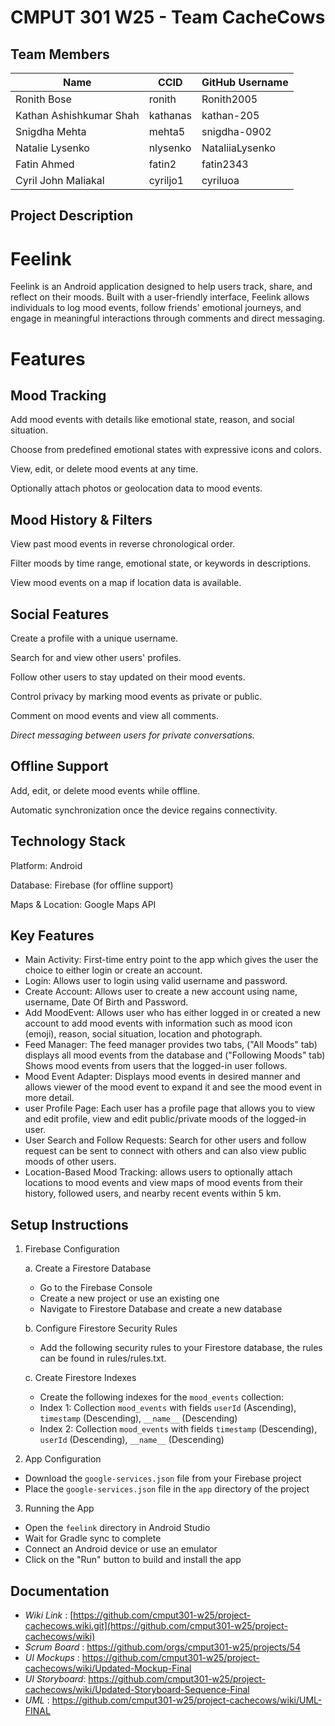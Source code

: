 # CMPUT 301 W25 - Team CacheCows

## Team Members

| Name        | CCID   | GitHub Username |
| ----------- | ------ | --------------- |
| Ronith Bose | ronith | Ronith2005      |
| Kathan Ashishkumar Shah | kathanas | kathan-205   |
| Snigdha Mehta           | mehta5   | snigdha-0902    |
| Natalie Lysenko | nlysenko | NataliiaLysenko    |
| Fatin Ahmed             | fatin2   | fatin2343       |
| Cyril John Maliakal | cyriljo1 | cyriluoa     |

## Project Description
# Feelink
Feelink is an Android application designed to help users track, share, and reflect on their moods. Built with a user-friendly interface, Feelink allows individuals to log mood events, follow friends' emotional journeys, and engage in meaningful interactions through comments and direct messaging.

# Features
## Mood Tracking
Add mood events with details like emotional state, reason, and social situation.

Choose from predefined emotional states with expressive icons and colors.

View, edit, or delete mood events at any time.

Optionally attach photos or geolocation data to mood events.

## Mood History & Filters
View past mood events in reverse chronological order.

Filter moods by time range, emotional state, or keywords in descriptions.

View mood events on a map if location data is available.

## Social Features
Create a profile with a unique username.

Search for and view other users' profiles.

Follow other users to stay updated on their mood events.

Control privacy by marking mood events as private or public.

Comment on mood events and view all comments.

*Direct messaging between users for private conversations.*

## Offline Support
Add, edit, or delete mood events while offline.

Automatic synchronization once the device regains connectivity.

## Technology Stack
Platform: Android 

Database: Firebase (for offline support)

Maps & Location: Google Maps API

## Key Features
- Main Activity: First-time entry point to the app which gives the user the choice to either login or create an account.
- Login: Allows user to login using valid username and password.
- Create Account: Allows user to create a new account using name, username, Date Of Birth and Password.
- Add MoodEvent: Allows user who has either logged in or created a new account to add mood events with information such as mood icon (emoji), reason, social situation, location and photograph.
- Feed Manager: The feed manager provides two tabs, ("All Moods" tab) displays all mood events from the database and ("Following Moods" tab) Shows mood events from users that the logged-in user follows.
- Mood Event Adapter: Displays mood events in desired manner and allows viewer of the mood event to expand it and see the mood event in more detail.
- user Profile Page: Each user has a profile page that allows you to view and edit profile, view and edit public/private moods of the logged-in user.
- User Search and Follow Requests: Search for other users and follow request can be sent to connect with others and can also view public moods of other users.
- Location-Based Mood Tracking: allows users to optionally attach locations to mood events and view maps of mood events from their history, followed users, and nearby recent   events within 5 km.

## Setup Instructions

1. Firebase Configuration
   
   a. Create a Firestore Database
   - Go to the Firebase Console
   - Create a new project or use an existing one
   - Navigate to Firestore Database and create a new database
   
   b. Configure Firestore Security Rules
   - Add the following security rules to your Firestore database, the rules can be found in rules/rules.txt.
   
   c. Create Firestore Indexes
   - Create the following indexes for the `mood_events` collection:
    - Index 1: Collection `mood_events` with fields `userId` (Ascending), `timestamp` (Descending), `__name__` (Descending)
    - Index 2: Collection `mood_events` with fields `timestamp` (Descending), `userId` (Descending), `__name__` (Descending)

2. App Configuration
- Download the `google-services.json` file from your Firebase project
- Place the `google-services.json` file in the `app` directory of the project

3. Running the App
- Open the `feelink` directory in Android Studio
- Wait for Gradle sync to complete
- Connect an Android device or use an emulator
- Click on the "Run" button to build and install the app
    

## Documentation

- *Wiki Link* : [https://github.com/cmput301-w25/project-cachecows.wiki.git](https://github.com/cmput301-w25/project-cachecows/wiki) 
- *Scrum Board* : https://github.com/orgs/cmput301-w25/projects/54
- *UI Mockups* : https://github.com/cmput301-w25/project-cachecows/wiki/Updated-Mockup-Final
- *UI Storyboard*: https://github.com/cmput301-w25/project-cachecows/wiki/Updated-Storyboard-Sequence-Final
- *UML* : https://github.com/cmput301-w25/project-cachecows/wiki/UML-FINAL
